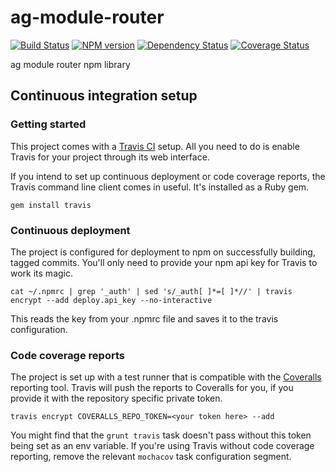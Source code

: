 ag-module-router
========

[![Build Status](http://img.shields.io/travis/AppGyver/ag-module-router/master.svg)](https://travis-ci.org/AppGyver/ag-module-router)
[![NPM version](http://img.shields.io/npm/v/ag-module-router.svg)](https://www.npmjs.org/package/ag-module-router)
[![Dependency Status](http://img.shields.io/david/AppGyver/ag-module-router.svg)](https://david-dm.org/AppGyver/ag-module-router)
[![Coverage Status](https://img.shields.io/coveralls/AppGyver/ag-module-router.svg)](https://coveralls.io/r/AppGyver/ag-module-router)

ag module router npm library

## Continuous integration setup

### Getting started

This project comes with a [Travis CI](https://travis-ci.org/) setup. All you need to do is enable Travis for your project through its web interface.

If you intend to set up continuous deployment or code coverage reports, the Travis command line client comes in useful. It's installed as a Ruby gem.

    gem install travis

### Continuous deployment

The project is configured for deployment to npm on successfully building, tagged commits. You'll only need to provide your npm api key for Travis to work its magic.

    cat ~/.npmrc | grep '_auth' | sed 's/_auth[ ]*=[ ]*//' | travis encrypt --add deploy.api_key --no-interactive

This reads the key from your .npmrc file and saves it to the travis configuration.

### Code coverage reports

The project is set up with a test runner that is compatible with the [Coveralls](http://coveralls.io/) reporting tool. Travis will push the reports to Coveralls for you, if you provide it with the repository specific private token.

    travis encrypt COVERALLS_REPO_TOKEN=<your token here> --add

You might find that the `grunt travis` task doesn't pass without this token being set as an env variable. If you're using Travis without code coverage reporting, remove the relevant `mochacov` task configuration segment.
